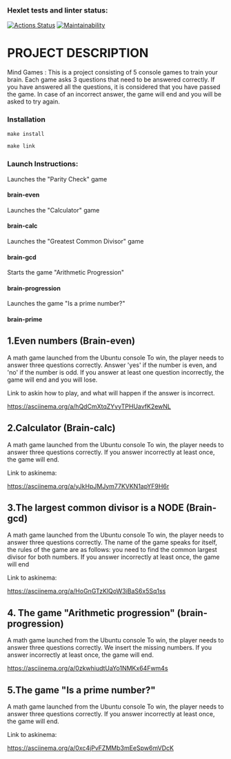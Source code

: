 ### Hexlet tests and linter status:
[![Actions Status](https://github.com/Tw1xan/frontend-project-44/workflows/hexlet-check/badge.svg)](https://github.com/Tw1xan/frontend-project-44/actions)
[![Maintainability](https://api.codeclimate.com/v1/badges/190ed4df6099ebc97adb/maintainability)](https://codeclimate.com/github/Tw1xan/frontend-project-44/maintainability)

# PROJECT DESCRIPTION

Mind Games : This is a project consisting of 5 console games to train your brain. Each game asks 3 questions that need to be answered correctly. If you have answered all the questions, it is considered that you have passed the game. In case of an incorrect answer, the game will end and you will be asked to try again.

### Installation

```JavaScript
make install
```

```JavaScript
make link
```

### Launch Instructions:

Launches the "Parity Check" game

#### brain-even

Launches the "Calculator" game

#### brain-calc

Launches the "Greatest Common Divisor" game

#### brain-gcd

Starts the game "Arithmetic Progression"

#### brain-progression

Launches the game "Is a prime number?"

#### brain-prime

## 1.**Even numbers** (Brain-even)
A math game launched from the Ubuntu console
To win, the player needs to answer three questions correctly. Answer 'yes' if the number is even, and 'no' if the number is odd. If you answer at least one question incorrectly, the game will end and you will lose.

Link to askin how to play, and what will happen if the answer is incorrect.

https://asciinema.org/a/hQdCmXtqZYvyTPHUavfK2ewNL

## 2.**Calculator** (Brain-calc)
A math game launched from the Ubuntu console
To win, the player needs to answer three questions correctly. If you answer incorrectly at least once, the game will end.

Link to askinema:

https://asciinema.org/a/yJkHpJMJym77KVKN1apYF9H6r

## 3.**The largest common divisor is a NODE** (Brain-gcd)
A math game launched from the Ubuntu console
To win, the player needs to answer three questions correctly. The name of the game speaks for itself, the rules of the game are as follows: you need to find the common largest divisor for both numbers. If you answer incorrectly at least once, the game will end

Link to askinema:

https://asciinema.org/a/HoGnGTzKlQoW3iBaS6x5Sq1ss


## 4. **The game "Arithmetic progression"** (brain-progression)
A math game launched from the Ubuntu console
To win, the player needs to answer three questions correctly. We insert the missing numbers. If you answer incorrectly at least once, the game will end.



https://asciinema.org/a/0zkwhiudtUaYo1NMKx64Fwm4s

## 5.**The game "Is a prime number?"**
A math game launched from the Ubuntu console
To win, the player needs to answer three questions correctly. If you answer incorrectly at least once, the game will end.

Link to askinema:

https://asciinema.org/a/0xc4jPvFZMMb3mEeSpw6mVDcK